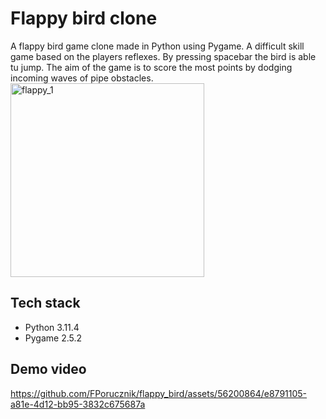 # Flappy bird clone

A flappy bird game clone made in Python using Pygame. A difficult skill game based on the players reflexes. By pressing spacebar the bird is able tu jump. The aim of the game is to score the most points by dodging incoming waves of pipe obstacles.
<img width="310" alt="flappy_1" src="https://github.com/FPorucznik/flappy_bird/assets/56200864/dad00f6f-4f4a-418f-acef-67214177e3e7">

## Tech stack

- Python 3.11.4
- Pygame 2.5.2

## Demo video

https://github.com/FPorucznik/flappy_bird/assets/56200864/e8791105-a81e-4d12-bb95-3832c675687a

